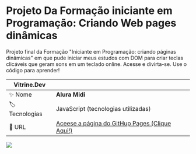 # Projeto Da Formação iniciante em Programação: Criando Web pages dinâmicas

<p>Projeto final da Formação "Iniciante em Programação: criando páginas dinâmicas" em que pude iniciar meus estudos com DOM para criar teclas clicáveis que geram sons em um teclado online. Acesse e divirta-se. Use o código para aprender!<p>

| Vitrine.Dev |     |
| -------------  | --- |
| :sparkles: Nome        | **Alura Midi**
| :label: Tecnologias | JavaScript (tecnologias utilizadas)
| :rocket: URL         | [Aceese a página do GitHup Pages (Clique Aqui!)](https://sadybeca.github.io/alura-midi/)

<!-- Inserir imagem com a #vitrinedev ao final do link -->
![](https://via.placeholder.com/1200x500.png?text=imagem+lindona+do+meu+projeto#vitrinedev)
